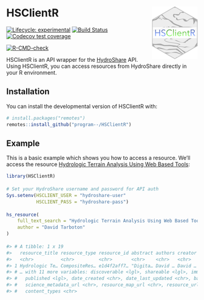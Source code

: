 
<!-- README.md is generated from README.Rmd. Please edit that file -->

# HSClientR <a href='https://github.com/program--/HSClientR'><img src='man/figures/logo.png' align="right" height="139" /></a>

<!-- badges: start -->

[![Lifecycle:
experimental](https://img.shields.io/badge/lifecycle-experimental-orange.svg)](https://www.tidyverse.org/lifecycle/#experimental)
[![Build
Status](https://travis-ci.com/program--/HSClientR.svg?branch=master)](https://travis-ci.com/program--/HSClientR)
[![Codecov test
coverage](https://codecov.io/gh/program--/HSClientR/branch/master/graph/badge.svg)](https://codecov.io/gh/program--/HSClientR)
<!-- [![CRAN status](https://www.r-pkg.org/badges/version/HSClientR)](https://CRAN.R-project.org/package=HSClientR) -->
[![R-CMD-check](https://github.com/program--/HSClientR/workflows/R-CMD-check/badge.svg)](https://github.com/program--/HSClientR/actions)
<!-- badges: end -->

HSClientR is an API wrapper for the
[HydroShare](https://www.hydroshare.org) API. Using HSClientR, you can
access resources from HydroShare directly in your R environment.

## Installation

You can install the developmental version of HSClientR with:

``` r
# install.packages("remotes")
remotes::install_github("program--/HSClientR")
```

## Example

This is a basic example which shows you how to access a resource. We’ll
access the resource [Hydrologic Terrain Analysis Using Web Based
Tools](https://www.hydroshare.org/resource/e1d4f2aff7d84f79b901595f6ea48368/):

``` r
library(HSClientR)

# Set your HydroShare username and password for API auth
Sys.setenv(HSCLIENT_USER = "hydroshare-user"
           HSCLIENT_PASS = "hydroshare-pass")

hs_resource(
    full_text_search = "Hydrologic Terrain Analysis Using Web Based Tools",
    author = "David Tarboton"
)

#> # A tibble: 1 x 19
#>   resource_title resource_type resource_id abstract authors creator doi   public
#>   <chr>          <chr>         <chr>       <chr>    <chr>   <chr>   <lgl> <lgl> 
#> 1 Hydrologic Te… CompositeRes… e1d4f2aff7… "Digita… David … David … NA    TRUE  
#> # … with 11 more variables: discoverable <lgl>, shareable <lgl>, immutable <lgl>,
#> #   published <lgl>, date_created <chr>, date_last_updated <chr>, bag_url <chr>,
#> #   science_metadata_url <chr>, resource_map_url <chr>, resource_url <chr>,
#> #   content_types <chr>
```
